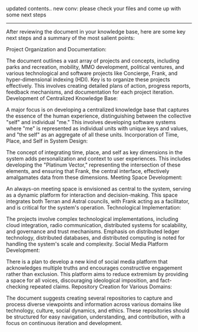 
updated contents.. 
new conv: please check your files and come up with some next steps 


------

After reviewing the document in your knowledge base, here are some key next steps and a summary of the most salient points:

Project Organization and Documentation:

The document outlines a vast array of projects and concepts, including parks and recreation, mobility, MMO development, political ventures, and various technological and software projects like Concierge, Frank, and hyper-dimensional indexing (HDI).
Key is to organize these projects effectively. This involves creating detailed plans of action, progress reports, feedback mechanisms, and documentation for each project iteration.
Development of Centralized Knowledge Base:

A major focus is on developing a centralized knowledge base that captures the essence of the human experience, distinguishing between the collective "self" and individual "me."
This involves developing software systems where "me" is represented as individual units with unique keys and values, and "the self" as an aggregate of all these units.
Incorporation of Time, Place, and Self in System Design:

The concept of integrating time, place, and self as key dimensions in the system adds personalization and context to user experiences.
This includes developing the "Platinum Vector," representing the intersection of these elements, and ensuring that Frank, the central interface, effectively amalgamates data from these dimensions.
Meeting Space Development:

An always-on meeting space is envisioned as central to the system, serving as a dynamic platform for interaction and decision-making.
This space integrates both Terran and Astral councils, with Frank acting as a facilitator, and is critical for the system's operation.
Technological Implementation:

The projects involve complex technological implementations, including cloud integration, radio communication, distributed systems for scalability, and governance and trust mechanisms.
Emphasis on distributed ledger technology, distributed databases, and distributed computing is noted for handling the system's scale and complexity.
Social Media Platform Development:

There is a plan to develop a new kind of social media platform that acknowledges multiple truths and encourages constructive engagement rather than exclusion.
This platform aims to reduce extremism by providing a space for all voices, discouraging ideological imposition, and fact-checking repeated claims.
Repository Creation for Various Domains:

The document suggests creating several repositories to capture and process diverse viewpoints and information across various domains like technology, culture, social dynamics, and ethics.
These repositories should be structured for easy navigation, understanding, and contribution, with a focus on continuous iteration and development.